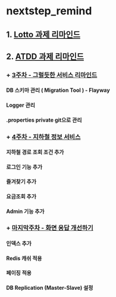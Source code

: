 # nextstep_remind
## 1. [Lotto 과제 리마인드](https://github.com/7271kim/nextstep_remind/tree/main/lotto)
## 2. [ATDD 과제 리마인드](https://github.com/7271kim/nextstep_remind/tree/main/atdd)
### + [3주차 - 그럴듯한 서비스 리마인드](https://github.com/7271kim/nextstep_remind/tree/main/atdd)
#### DB 스키마 관리 ( Migration Tool ) - Flayway
#### Logger 관리
#### .properties private git으로 관리
### + [4주차 - 지하철 정보 서비스](https://github.com/7271kim/nextstep_remind/tree/main/atdd)
#### 지하철 경로 조회 조건 추가
#### 로그인 기능 추가
#### 즐겨찾기 추가
#### 요금조회 추가
#### Admin 기능 추가
### + [마지막주차 - 화면 응답 개선하기](https://github.com/7271kim/nextstep_remind/tree/main/atdd)
#### 인덱스 추가 
#### Redis 캐쉬 적용
#### 페이징 적용
#### DB Replication (Master-Slave) 설정

